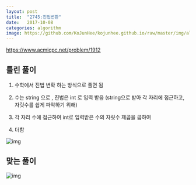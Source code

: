 ```yaml
---
layout: post
title:  "2745:진법변환"
date:   2017-10-08
categories: algorithm
image: https://github.com/KoJunHee/kojunhee.github.io/raw/master/img/algorithm.png
---
```



<https://www.acmicpc.net/problem/1912>

## 틀린 풀이

1. 수학에서 진법 변확 하는 방식으로 풀면 됨

2. 수는 string 으로 , 진법은 int 로 입력 받음 
(string으로 받아 각 자리에 접근하고, 자릿수를 쉽게 파악하기 위해)

3. 각 자리 수에 접근하여 int로 입력받은 수의 자릿수 제곱을 곱하여 

4. 더함

![img](http://cfile29.uf.tistory.com/image/99F8273359DA31220B49CF)

## 맞는 풀이

![img](http://cfile26.uf.tistory.com/image/99B3C33359DA36C51E06C7)

